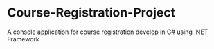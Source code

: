# Course-Registration-Project
A console application for course registration develop in C# using .NET Framework
